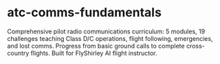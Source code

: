 # atc-comms-fundamentals
Comprehensive pilot radio communications curriculum: 5 modules, 19 challenges teaching Class D/C operations, flight following, emergencies, and lost comms. Progress from basic ground calls to complete cross-country flights. Built for FlyShirley AI flight instructor.
